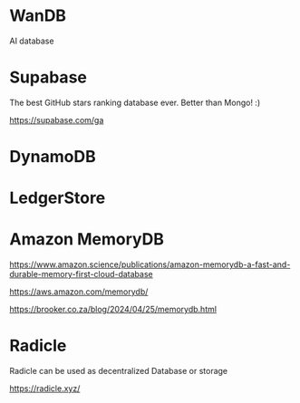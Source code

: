 # WanDB 
AI database

# Supabase
The best GitHub stars ranking database ever. Better than Mongo! :)

https://supabase.com/ga

# DynamoDB

# LedgerStore

# Amazon MemoryDB
https://www.amazon.science/publications/amazon-memorydb-a-fast-and-durable-memory-first-cloud-database

https://aws.amazon.com/memorydb/

https://brooker.co.za/blog/2024/04/25/memorydb.html

# Radicle
Radicle can be used as decentralized Database or storage

https://radicle.xyz/
